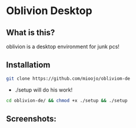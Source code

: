 # Oblivion Desktop
## What is this?
oblivion is a desktop environment for junk pcs!
## Installatiom
```sh
git clone https://github.com/mioojo/obliviom-de
```
* ./setup will do his work!
```sh
cd oblivion-de/ && chmod +x ./setup && ./setup
```

## Screenshots:
